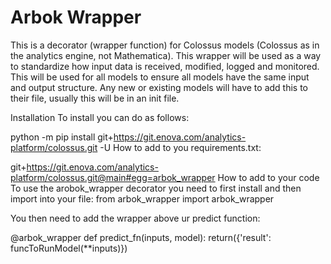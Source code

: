 # Arbok Wrapper
This is a decorator (wrapper function) for Colossus models (Colossus as in the analytics engine, not Mathematica). This wrapper will be used as a way to standardize how input data is received, modified, logged and monitored. This will be used for all models to ensure all models have the same input and output structure. Any new or existing models will have to add this to their file, usually this will be in an init file.

Installation To install you can do as follows:


python -m pip install git+https://git.enova.com/analytics-platform/colossus.git -U
How to add to you requirements.txt:

git+https://git.enova.com/analytics-platform/colossus.git@main#egg=arbok_wrapper
How to add to your code To use the arobok_wrapper decorator you need to first install and then import into your file: from arbok_wrapper import arbok_wrapper

You then need to add the wrapper above ur predict function:


@arbok_wrapper
def predict_fn(inputs, model):
    return({'result': funcToRunModel(**inputs)})

